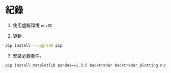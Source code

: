 # 紀錄

1. 使用虛擬環境 `envDC`

2. 更新。

```bash
pip install --upgrade pip
```

3. 安裝必要套件。

```bash
pip install matplotlib pandas==1.3.5 backtrader backtrader_plotting numpy==1.23.5 pandas_datareader yfinance shioaji python-dotenv pyfolio
```